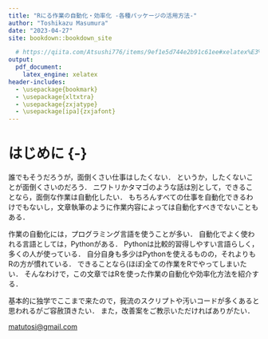 ```yaml
--- 
title: "Rにる作業の自動化・効率化 -各種パッケージの活用方法-"
author: "Toshikazu Masumura"
date: "2023-04-27"
site: bookdown::bookdown_site

  # https://qiita.com/Atsushi776/items/9ef1e5d744e2b91c61ee#xelatex%E3%82%92%E7%94%A8%E3%81%84%E3%82%8B%E5%A0%B4%E5%90%88
output:
  pdf_document: 
    latex_engine: xelatex 
header-includes: 
  - \usepackage{bookmark} 
  - \usepackage{xltxtra} 
  - \usepackage{zxjatype} 
  - \usepackage[ipa]{zxjafont} 
---
```


# はじめに {-}

誰でもそうだろうが，面倒くさい仕事はしたくない．
というか，したくないことが面倒くさいのだろう．
ニワトリかタマゴのような話は別として，できることなら，面倒な作業は自動化したい．
もちろんすべての仕事を自動化できるわけでもないし，文章執筆のように作業内容によっては自動化すべきでないこともある．

作業の自動化には，プログラミング言語を使うことが多い．
自動化でよく使われる言語としては，Pythonがある．
Pythonは比較的習得しやすい言語らしく，多くの人が使っている．
自分自身も多少はPythonを使えるものの，それよりもRの方が慣れている．
できることなら(ほぼ)全ての作業をRでやってしまいたい．
そんなわけで，この文章ではRを使った作業の自動化や効率化方法を紹介する．

基本的に独学でここまで来たので，我流のスクリプトや汚いコードが多くあると思われるがご容赦頂きたい．
また，改善案をご教示いただければありがたい．

matutosi@gmail.com
